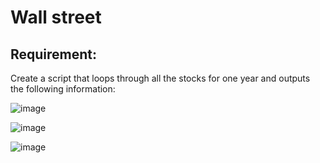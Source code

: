 # Wall street

## Requirement:

Create a script that loops through all the stocks for one year and outputs the following information:

![image](https://user-images.githubusercontent.com/100891182/181820600-b82c7e34-b2c5-4df3-af30-2f2091da1081.png)

  
  
  ![image](https://user-images.githubusercontent.com/100891182/181820766-5fc4a442-f45b-4915-baad-33e6ef875d42.png)



![image](https://user-images.githubusercontent.com/100891182/181820841-021406b3-8187-4c61-b821-73296ef0b3e4.png)
